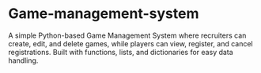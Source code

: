 # Game-management-system
A simple Python-based Game Management System where recruiters can create, edit, and delete games, while players can view, register, and cancel registrations. Built with functions, lists, and dictionaries for easy data handling.
